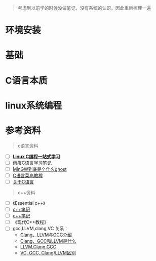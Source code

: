 > 考虑到以前学的时候没做笔记，没有系统的认识。因此重新梳理一遍

# 环境安装

# 基础

# C语言本质

# linux系统编程

# 参考资料

> c语言资料

- [ ] **[Linux C编程一站式学习](http://akaedu.github.io/book/)**
- [ ] 雨痕C语言学习笔记
- [ ] [MinGW到底是个什么ghost](https://blog.csdn.net/lee_ham/article/details/81778581)
- [ ] [C语言菜鸟教程](https://www.runoob.com/cprogramming/c-environment-setup.html)
- [ ] [关于C语言](https://www.cnblogs.com/huya-edu/p/13920691.html)

> c++资料

- [ ] 《Essential c++》
- [ ] [c++笔记](https://github.com/arkingc/note)
- [ ] [c++笔记](https://github.com/yangsoon/cpptest)
- [ ] 《现代C++教程》
- [ ] gcc,LLVM,clang,VC 关系：
  - [Clang、LLVM与GCC介绍](https://blog.csdn.net/weichuang_1/article/details/48632321)
  - [Clang、GCC和LLVM是什么](https://www.cnblogs.com/hercules-chung/p/12438808.html)
  - [LLVM,Clang,GCC](https://blog.csdn.net/ShockYu/article/details/102793708)
  - [VC, GCC, Clang/LLVM区别 ](https://www.cnblogs.com/xuesu/p/14542821.html)
